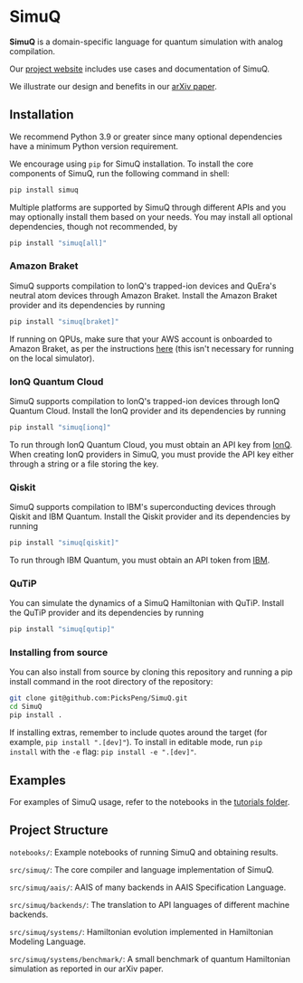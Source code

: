 # SimuQ

**SimuQ** is a domain-specific language for quantum simulation with analog compilation.

Our [project website](https://pickspeng.github.io/SimuQ/) includes use cases and documentation of SimuQ.

We illustrate our design and benefits in our [arXiv paper](https://arxiv.org/abs/2303.02775).

## Installation

We recommend Python 3.9 or greater since many optional dependencies have a minimum Python version requirement.

We encourage using `pip` for SimuQ installation. To install the core components of SimuQ, run the following command in shell:

```bash
pip install simuq
```

Multiple platforms are supported by SimuQ through different APIs and you may optionally install them based on your needs. You may install all optional dependencies, though not recommended, by

```bash
pip install "simuq[all]"
```

### Amazon Braket

SimuQ supports compilation to IonQ's trapped-ion devices and QuEra's neutral atom devices through Amazon Braket. Install the Amazon Braket provider and its dependencies by running

```bash
pip install "simuq[braket]"
```

If running on QPUs, make sure that your AWS account is onboarded to Amazon Braket, as per the instructions [here](https://github.com/amazon-braket/amazon-braket-sdk-python#prerequisites) (this isn't necessary for running on the local simulator).

### IonQ Quantum Cloud

SimuQ supports compilation to IonQ's trapped-ion devices through IonQ Quantum Cloud. Install the IonQ provider and its dependencies by running

```bash
pip install "simuq[ionq]"
```

To run through IonQ Quantum Cloud, you must obtain an API key from [IonQ](https://ionq.com/quantum-cloud). When creating IonQ providers in SimuQ, you must provide the API key either through a string or a file storing the key.

### Qiskit

SimuQ supports compilation to IBM's superconducting devices through Qiskit and IBM Quantum. Install the Qiskit provider and its dependencies by running

```bash
pip install "simuq[qiskit]"
```

To run through IBM Quantum, you must obtain an API token from [IBM](https://quantum-computing.ibm.com/).

### QuTiP

You can simulate the dynamics of a SimuQ Hamiltonian with QuTiP. Install the QuTiP provider and its dependencies by running

```bash
pip install "simuq[qutip]"
```

### Installing from source

You can also install from source by cloning this repository and running a pip install command in the root directory of the repository:

```bash
git clone git@github.com:PicksPeng/SimuQ.git
cd SimuQ
pip install .
```

If installing extras, remember to include quotes around the target (for example, `pip install ".[dev]"`). To install in editable mode, run `pip install` with the `-e` flag: `pip install -e ".[dev]"`.

## Examples

For examples of SimuQ usage, refer to the notebooks in the [tutorials folder](https://github.com/PicksPeng/SimuQ/tree/main/notebooks/tutorials).

## Project Structure

`notebooks/`: Example notebooks of running SimuQ and obtaining results.

`src/simuq/`: The core compiler and language implementation of SimuQ.

`src/simuq/aais/`: AAIS of many backends in AAIS Specification Language.

`src/simuq/backends/`: The translation to API languages of different machine backends.

`src/simuq/systems/`: Hamiltonian evolution implemented in Hamiltonian Modeling Language.

`src/simuq/systems/benchmark/`: A small benchmark of quantum Hamiltonian simulation as reported in our arXiv paper.
